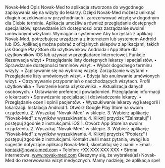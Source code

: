 Novak-Med
Opis
Novak-Med to aplikacja stworzona do wygodnego zapisywania się na wizyty do lekarzy. Dzięki Novak-Med możesz uniknąć długich oczekiwania w przychodniach i zarezerwować wizytę w dogodnym dla Ciebie terminie. Aplikacja umożliwia również przeglądanie dostępnych specjalistów, sprawdzanie ich dostępności oraz zarządzanie swoimi umówionymi wizytami.
Wymagania systemowe
Aby korzystać z aplikacji Novak-Med, potrzebujesz urządzenia z internetem lub systemem Android lub iOS. Aplikację można pobrać z oficjalnych sklepów z aplikacjami, takich jak Google Play Store dla użytkowników Androida i App Store dla użytkowników iOS lub używać w przeglądarce internetowej.
Funkcje
Rezerwacja wizyt
    • Przeglądanie listy dostępnych lekarzy i specjalistów.
    • Sprawdzanie dostępności terminów wizyt.
    • Wybór dogodnego terminu wizyty.
    • Zapisywanie się na wybraną wizytę.
Zarządzanie wizytami
    • Przeglądanie listy umówionych wizyt.
    • Edycja lub anulowanie umówionych wizyt.
    • Otrzymywanie przypomnień o nadchodzących wizytach.
Profil użytkownika
    • Tworzenie konta użytkownika.
    • Aktualizacja danych osobowych.
    • Ustawianie preferencji powiadomień.
Przeglądanie informacji o lekarzach
    • Sprawdzanie specjalizacji i doświadczenia lekarzy.
    • Przeglądanie ocen i opinii pacjentów.
    • Wyszukiwanie lekarzy wg kategorii i lokalizacji.
Instalacja
Android
    1. Otwórz Google Play Store na swoim urządzeniu.
    2. Wyszukaj "Novak-Med" w sklepie.
    3. Wybierz aplikację "Novak-Med" z wyników wyszukiwania.
    4. Kliknij przycisk "Zainstaluj" i postępuj zgodnie z instrukcjami.
iOS
    1. Otwórz App Store na swoim urządzeniu.
    2. Wyszukaj "Novak-Med" w sklepie.
    3. Wybierz aplikację "Novak-Med" z wyników wyszukiwania.
    4. Kliknij przycisk "Pobierz" i postępuj zgodnie z instrukcjami.
Kontakt
Jeśli masz pytania, uwagi lub sugestie dotyczące aplikacji Novak-Med, skontaktuj się z nami:
    • Email: kontakt@novak-med.com
    • Telefon: +XX XXX XXX XXX
    • Strona internetowa: www.novak-med.com
Cieszymy się, że wybrałeś(aś) Novak-Med do rezerwowania wizyt medycznych. Mamy nadzieję, że aplikacja speł
